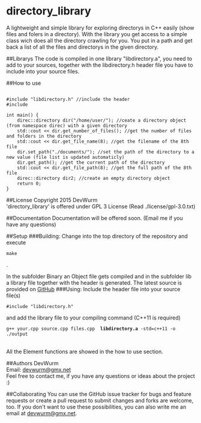 # directory_library
A lightweight and simple library for exploring directorys in C++ easily (show files and folers in a directory).
With the library you get access to a simple class wich does all the directory crawling for you. You put in a path and
get back a list of all the files and directorys in the given directory.

##Librarys
The code is compiled in one library "libdirectory.a", you need to add to your sources, together with the libdirectory.h
header file you have to include into your source files.

##How to use
<pre><code>
#include "libdirectory.h" //include the header
#include <iostream>

int main() {
	direc::directory dir("/home/user/"); //ceate a directory object (from namespace direc) with a given directory
	std::cout << dir.get_number_of_files(); //get the number of files and folders in the directory
	std::cout << dir.get_file_name(8); //get the filename of the 8th file
	dir.set_path("./documents/"); //set the path of the directory to a new value (file list is updated automaticly)
	dir.get_path(); //get the current path of the directory
	std::cout << dir.get_file_path(8); //get the full path of the 8th file
	direc::directory dir2; //create an empty directory object
	return 0;
}
</code></pre>

##License
Copyright 2015 DevWurm<br>
'directory_library' is offered under GPL 3 License (Read ./license/gpl-3.0.txt)

##Documentation
Documentation will be offered soon. (Email me if you have any questions)

##Setup
###Building:
Change into the top directory of the repository and execute
<pre><code>make</code></pre>.
In the subfolder Binary an Object file gets compiled and in the subfolder lib a library file together with the header is
generated. The latest source is provided on <a href='https://github.com/DevWurm/directory_library'>GitHub</a>
###Using:
Include the header file into your source file(s)
<pre><code>#include "libdirectory.h"</code></pre>
and add the library file to your compiling command (C++11 is required)
<pre><code>g++ your.cpp source.cpp files.cpp  <b>libdirectory.a</b> -std=c++11 -o ./output</code></pre>
<br>
All the Element functions are showed in the how to use section.

##Authors
DevWurm<br>
Email: <a href='mailto:devwurm@gmx.net'>devwurm@gmx.net</a><br>
Feel free to contact me, if you have any questions or ideas about the project :)

##Collaborating
You can use the GitHub issue tracker for bugs and feature requests or create a pull request to submit 
changes and forks are welcome, too.
If you don't want to use these possibilities, you can also write me an email at 
<a href='mailto:devwurm@gmx.net'>devwurm@gmx.net</a>.
